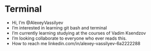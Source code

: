 # Terminal
-  Hi, I’m @AlexeyVassilyev
-  I’m interested in learning git bash and terminal
-  I’m currently learning studying at the courses of Vadim Ksendzov
-  I’m looking collaborate to everyone who ever reads this.
-  How to reach me linkedin.com/in/alexey-vassilyev-6a2222288
